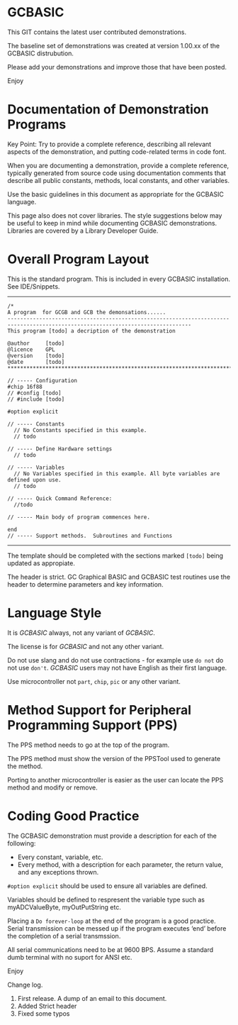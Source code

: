 # GCBASIC

This GIT contains the latest user contributed demonstrations. 

The baseline set of demonstrations was created at version 1.00.xx of the GCBASIC distrubution.

Please add your demonstrations and improve those that have been posted.

Enjoy


# Documentation of Demonstration Programs

Key Point: Try to provide a complete reference, describing all relevant aspects of the demonstration, and putting code-related terms in code font.

When you are documenting a demonstration, provide a complete reference, typically generated from source code using documentation comments that describe all public constants, methods, local constants, and other variables.

Use the basic guidelines in this document as appropriate for the GCBASIC language.

This page also does not cover libraries.   The style suggestions below may be useful to keep in mind while documenting GCBASIC demonstrations.   Libraries are covered by a Library Developer Guide.

# Overall Program Layout

This is the standard program. This is included in every GCBASIC installation.  See IDE/Snippets.

----
    /*
    A program  for GCGB and GCB the demonsations......
    --------------------------------------------------------------------------------------------------------------------------------
    This program [todo] a decription of the demonstration
    
    @author     [todo]
    @licence    GPL
    @version    [todo]
    @date       [todo]
    ********************************************************************************/

    // ----- Configuration
    #chip 16f88
    // #config [todo]
    // #include [todo]

    #option explicit
    
    // ----- Constants
      // No Constants specified in this example.
      // todo

    // ----- Define Hardware settings
      // todo

    // ----- Variables
      // No Variables specified in this example. All byte variables are defined upon use.
      // todo

    // ----- Quick Command Reference:
      //todo

    // ----- Main body of program commences here.

    end
    // ----- Support methods.  Subroutines and Functions
----

The template should be completed with the sections marked `[todo]` being updated as appropiate.

The header is strict.  GC Graphical BASIC and GCBASIC test routines use the header to determine parameters and key information.

# Language Style

It is *GCBASIC* always, not any variant of *GCBASIC*. 

The license is for *GCBASIC* and not any other variant.

Do not use slang and do not use contractions - for example use `do not` do not use `don't`.  *GCBASIC* users may not have English as their first language.

Use microcontroller not `part`, `chip`, `pic` or any other variant.

# Method Support for Peripheral Programming Support (PPS)

The PPS method needs to go at the top of the program.

The PPS method must show the version of the PPSTool used to generate the method.

Porting to another microcontroller is easier as the user can locate the PPS method and modify or remove.

# Coding Good Practice

The GCBASIC demonstration must provide a description for each of the following:
 - Every constant, variable,  etc.
 - Every method, with a description for each parameter, the return value, and any exceptions thrown.

`#option explicit` should be used to ensure all variables are defined.

Variables should be defined to respresent the variable type such as myADCValueByte, myOutPutString etc.

Placing a `Do forever-loop` at the end of the program is a good practice.  Serial transmission can be messed up if the program executes ‘end’ before the completion of a serial transmssion.

All serial communications need to be at 9600 BPS. Assume a standard dumb terminal with no suport for ANSI etc.


Enjoy


Change log.
1.  First release.  A dump of an email to this document.
2.  Added Strict header
3.  Fixed some typos
